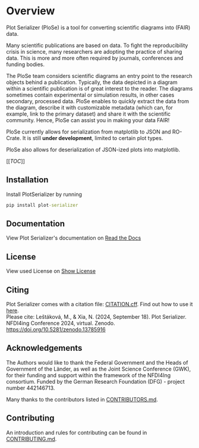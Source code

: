 # Overview
Plot Serializer (PloSe) is a tool for converting scientific diagrams into (FAIR) data.

Many scientific publications are based on data. To fight the reproducibility crisis in science,
many researchers are adopting the practice of sharing data. This is more and more often required
by journals, conferences and funding bodies.

The PloSe team considers scientific diagrams an entry point to the research objects behind a publication.
Typically, the data depicted in a diagram within a scientific publication is of great interest to the reader.
The diagrams sometimes contain experimental or simulation results, in other cases secondary, processed data.
PloSe enables to quickly extract the data from the diagram, describe it with customizable metadata
(which can, for example, link to the primary dataset) and share it with the scientific community.
Hence, PloSe can assist you in making your data FAIR!

PloSe currently allows for serialization from matplotlib to JSON and RO-Crate. It is still **under development**, limited to certain
plot types.

PloSe also allows for deserialization of JSON-ized plots into matplotlib.

[[_TOC_]]

## Installation
Install PlotSerializer by running

```cmd
pip install plot-serializer
```

## Documentation

View Plot Serializer's documentation on [Read the Docs](https://plot-serializer.readthedocs.io/en/latest/)

## License
View used License on [Show License](https://plot-serializer.readthedocs.io/en/latest/license.html)

## Citing
Plot Serializer comes with a citation file: [CITATION.cff](https://git.rwth-aachen.de/rdm-tools/plot-serializer/-/blob/main/CITATION.cff).
Find out how to use it [here](https://book.the-turing-way.org/communication/citable/citable-cff.html#how-to-cite-using-citation-cff>).
<br>
Please cite:
Leštáková, M., & Xia, N. (2024, September 18). Plot Serializer. NFDI4ing Conference 2024, virtual. Zenodo. https://doi.org/10.5281/zenodo.13785916

## Acknowledgements
The Authors would like to thank the Federal Government and the Heads of Government of the Länder,
as well as the Joint Science Conference (GWK), for their funding and support within the framework
of the NFDI4Ing consortium. Funded by the German Research Foundation (DFG) - project number 442146713.

Many thanks to the contributors listed in [CONTRIBUTORS.md](https://git.rwth-aachen.de/rdm-tools/plot-serializer/-/blob/main/CONTRIBUTORS.md).

## Contributing
An introduction and rules for contributing can be found in [CONTRIBUTING.md](https://git.rwth-aachen.de/rdm-tools/plot-serializer/-/blob/main/CONTRIBUTING.md).

